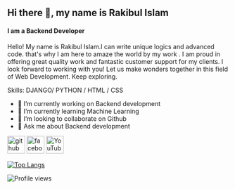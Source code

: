 ## Hi there 👋, my name is Rakibul Islam
#### I am a Backend Developer
Hello! My name is Rakibul Islam.I can write unique logics and advanced code. that's why I am here to amaze the world by my work . I am proud in offering great quality work and fantastic customer support for my clients. I look forward to working with you! Let us make wonders together in this field of Web Development. Keep exploring.

Skills:  DJANGO/ PYTHON / HTML / CSS

- 🔭 I’m currently working on Backend development 
- 🌱 I’m currently learning Machine Learning 
- 👯 I’m looking to collaborate on Github 
- 💬 Ask me about Backend development 


[<img src='https://cdn.jsdelivr.net/npm/simple-icons@3.0.1/icons/github.svg' alt='github' height='40'>](https://github.com/rkrakib4516)  [<img src='https://cdn.jsdelivr.net/npm/simple-icons@3.0.1/icons/facebook.svg' alt='facebook' height='40'>](https://www.facebook.com/rakibul4516)  [<img src='https://cdn.jsdelivr.net/npm/simple-icons@3.0.1/icons/youtube.svg' alt='YouTube' height='40'>](https://www.youtube.com/channel/UCJRBkgC1Kl3XkSgiuKJa3wg)  

[![Top Langs](https://github-readme-stats.vercel.app/api/top-langs/?username=rkrakib4516)](https://github.com/anuraghazra/github-readme-stats)

![Profile views](https://gpvc.arturio.dev/rkrakib4516)  




